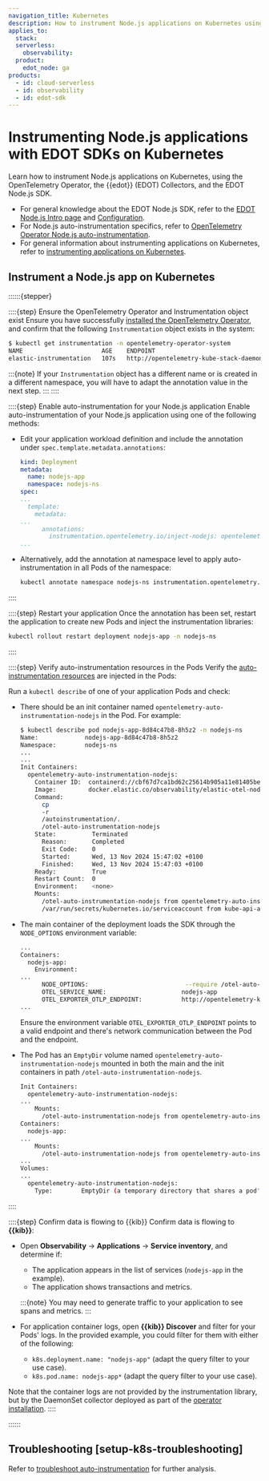 ```yaml
---
navigation_title: Kubernetes
description: How to instrument Node.js applications on Kubernetes using the Elastic Distribution of OpenTelemetry (EDOT).
applies_to:
  stack:
  serverless:
    observability:
  product:
    edot_node: ga
products:
  - id: cloud-serverless
  - id: observability
  - id: edot-sdk
---
```


# Instrumenting Node.js applications with EDOT SDKs on Kubernetes

Learn how to instrument Node.js applications on Kubernetes, using the OpenTelemetry Operator, the {{edot}} (EDOT) Collectors, and the EDOT Node.js SDK.

- For general knowledge about the EDOT Node.js SDK, refer to the [EDOT Node.js Intro page](/reference/edot-sdks/nodejs/index.md) and [Configuration](/reference/edot-sdks/nodejs/configuration.md).
- For Node.js auto-instrumentation specifics, refer to [OpenTelemetry Operator Node.js auto-instrumentation](https://opentelemetry.io/docs/kubernetes/operator/automatic/#nodejs).
- For general information about instrumenting applications on Kubernetes, refer to [instrumenting applications on Kubernetes](/reference/use-cases/kubernetes/instrumenting-applications.md).

## Instrument a Node.js app on Kubernetes

::::::{stepper}

::::{step} Ensure the OpenTelemetry Operator and Instrumentation object exist
Ensure you have successfully [installed the OpenTelemetry Operator](/reference/use-cases/kubernetes/deployment.md), and confirm that the following `Instrumentation` object exists in the system:

```bash
$ kubectl get instrumentation -n opentelemetry-operator-system
NAME                      AGE    ENDPOINT
elastic-instrumentation   107s   http://opentelemetry-kube-stack-daemon-collector.opentelemetry-operator-system.svc.cluster.local:4318
```

:::{note}
If your `Instrumentation` object has a different name or is created in a different namespace, you will have to adapt the annotation value in the next step.
:::
::::

::::{step} Enable auto-instrumentation for your Node.js application
Enable auto-instrumentation of your Node.js application using one of the following methods:

- Edit your application workload definition and include the annotation under `spec.template.metadata.annotations`:

  ```yaml
  kind: Deployment
  metadata:
    name: nodejs-app
    namespace: nodejs-ns
  spec:
  ...
    template:
      metadata:
  ...
        annotations:
          instrumentation.opentelemetry.io/inject-nodejs: opentelemetry-operator-system/elastic-instrumentation
  ...
  ```

- Alternatively, add the annotation at namespace level to apply auto-instrumentation in all Pods of the namespace:

  ```bash
  kubectl annotate namespace nodejs-ns instrumentation.opentelemetry.io/inject-nodejs=opentelemetry-operator-system/elastic-instrumentation
  ```
::::

::::{step} Restart your application
Once the annotation has been set, restart the application to create new Pods and inject the instrumentation libraries:

  ```bash
  kubectl rollout restart deployment nodejs-app -n nodejs-ns
  ```
::::

::::{step} Verify auto-instrumentation resources in the Pods
Verify the [auto-instrumentation resources](/reference/use-cases/kubernetes/instrumenting-applications.md#how-auto-instrumentation-works) are injected in the Pods:

Run a `kubectl describe` of one of your application Pods and check:

- There should be an init container named `opentelemetry-auto-instrumentation-nodejs` in the Pod. For example:

  ```bash
  $ kubectl describe pod nodejs-app-8d84c47b8-8h5z2 -n nodejs-ns
  Name:             nodejs-app-8d84c47b8-8h5z2
  Namespace:        nodejs-ns
  ...
  ...
  Init Containers:
    opentelemetry-auto-instrumentation-nodejs:
      Container ID:  containerd://cbf67d7ca1bd62c25614b905a11e81405bed6fd215f2df21f84b90fd0279230b
      Image:         docker.elastic.co/observability/elastic-otel-node:0.5.0
      Command:
        cp
        -r
        /autoinstrumentation/.
        /otel-auto-instrumentation-nodejs
      State:          Terminated
        Reason:       Completed
        Exit Code:    0
        Started:      Wed, 13 Nov 2024 15:47:02 +0100
        Finished:     Wed, 13 Nov 2024 15:47:03 +0100
      Ready:          True
      Restart Count:  0
      Environment:    <none>
      Mounts:
        /otel-auto-instrumentation-nodejs from opentelemetry-auto-instrumentation-nodejs (rw)
        /var/run/secrets/kubernetes.io/serviceaccount from kube-api-access-swhn5 (ro)
  ```

- The main container of the deployment loads the SDK through the `NODE_OPTIONS` environment variable:

  ```bash
  ...
  Containers:
    nodejs-app:
      Environment:
  ...
        NODE_OPTIONS:                           --require /otel-auto-instrumentation-nodejs/autoinstrumentation.js
        OTEL_SERVICE_NAME:                     nodejs-app
        OTEL_EXPORTER_OTLP_ENDPOINT:           http://opentelemetry-kube-stack-daemon-collector.opentelemetry-operator-system.svc.cluster.local:4318
  ...
  ```

  Ensure the environment variable `OTEL_EXPORTER_OTLP_ENDPOINT` points to a valid endpoint and there's network communication between the Pod and the endpoint.

- The Pod has an `EmptyDir` volume named `opentelemetry-auto-instrumentation-nodejs` mounted in both the main and the init containers in path `/otel-auto-instrumentation-nodejs`.

  ```bash
  Init Containers:
    opentelemetry-auto-instrumentation-nodejs:
  ...
      Mounts:
        /otel-auto-instrumentation-nodejs from opentelemetry-auto-instrumentation-nodejs (rw)
  Containers:
    nodejs-app:
  ...
      Mounts:
        /otel-auto-instrumentation-nodejs from opentelemetry-auto-instrumentation-nodejs (rw)
  ...
  Volumes:
  ...
    opentelemetry-auto-instrumentation-nodejs:
      Type:        EmptyDir (a temporary directory that shares a pod's lifetime)
  ```
::::

::::{step} Confirm data is flowing to {{kib}}
Confirm data is flowing to **{{kib}}**:

- Open **Observability** → **Applications** → **Service inventory**, and determine if:
    - The application appears in the list of services (`nodejs-app` in the example).
    - The application shows transactions and metrics.

    :::{note}
    You may need to generate traffic to your application to see spans and metrics.
    :::

- For application container logs, open **{{kib}} Discover** and filter for your Pods' logs. In the provided example, you could filter for them with either of the following:
    - `k8s.deployment.name: "nodejs-app"` (adapt the query filter to your use case).
    - `k8s.pod.name: nodejs-app*` (adapt the query filter to your use case).

Note that the container logs are not provided by the instrumentation library, but by the DaemonSet collector deployed as part of the [operator installation](/reference/use-cases/kubernetes/deployment.md).
::::

::::::

## Troubleshooting [setup-k8s-troubleshooting]

Refer to [troubleshoot auto-instrumentation](/reference/use-cases/kubernetes/instrumenting-applications.md#troubleshooting-auto-instrumentation) for further analysis.
